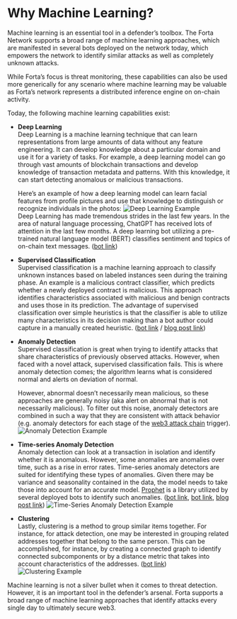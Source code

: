 # Why Machine Learning?

Machine learning is an essential tool in a defender’s toolbox. The Forta Network supports a broad range of machine learning approaches, which are manifested in several bots deployed on the network today, which empowers the network to identify similar attacks as well as completely unknown attacks.

While Forta’s focus is threat monitoring, these capabilities can also be used more generically for any scenario where machine learning may be valuable as Forta’s network represents a distributed inference engine on on-chain activity.

Today, the following machine learning capabilities exist:

- **Deep Learning**  
  Deep Learning is a machine learning technique that can learn representations from large amounts of data without any feature engineering. It can develop knowledge about a particular domain and use it for a variety of tasks. For example, a deep learning model can go through vast amounts of blockchain transactions and develop knowledge of transaction metadata and patterns. With this knowledge, it can start detecting anomalous or malicious transactions.  

	Here’s an example of how a deep learning model can learn facial features from profile pictures and use that knowledge to distinguish or recognize individuals in the photos:
  ![Deep Learning Example](deep-learning-graphic.png)  
  Deep Learning has made tremendous strides in the last few years. In the area of natural language processing, ChatGPT has received lots of attention in the last few months. A deep learning bot utilizing a pre-trained natural language model (BERT) classifies sentiment and topics of on-chain text messages. ([bot link](https://app.forta.network/bot/0xbdb84cba815103a9a72e66643fb4ff84f03f7c9a4faa1c6bb03d53c7115ddc4d))

- **Supervised Classification**  
  Supervised classification is a machine learning approach to classify unknown instances based on labeled instances seen during the training phase. An example is a malicious contract classifier, which predicts whether a newly deployed contract is malicious. This approach identifies characteristics associated with malicious and benign contracts and uses those in its prediction. The advantage of supervised classification over simple heuristics is that the classifier is able to utilize many characteristics in its decision making than a bot author could capture in a manually created heuristic. ([bot link](https://app.forta.network/bot/0x0b241032ca430d9c02eaa6a52d217bbff046f0d1b3f3d2aa928e42a97150ec91?_gl=1*17fbeb7*_ga*MjA1ODMyMzQ2OS4xNjQ5NDIyODU3*_ga_3ERDDVRGQQ*MTY3NTcwOTU4OC40MjQuMS4xNjc1NzA5OTM0LjAuMC4w) / [blog post link](https://forta.org/blog/how-fortas-predictive-ml-models-detect-attacks-before-exploitation/))

- **Anomaly Detection**  
  Supervised classification is great when trying to identify attacks that share characteristics of previously observed attacks. However, when faced with a novel attack, supervised classification fails. This is where anomaly detection comes; the algorithm learns what is considered normal and alerts on deviation of normal.  

	However, abnormal doesn’t necessarily mean malicious, so these approaches are generally noisy (aka alert on abnormal that is not necessarily malicious). To filter out this noise, anomaly detectors are combined in such a way that they are consistent with attack behavior (e.g. anomaly detectors for each stage of the [web3 attack chain](https://forta.org/blog/web3-kill-chain/) trigger).
  ![Anomaly Detection Example](anomaly-detection.png)  

- **Time-series Anomaly Detection**  
  Anomaly detection can look at a transaction in isolation and identify whether it is anomalous. However, some anomalies are anomalies over time, such as a rise in error rates. Time-series anomaly detectors are suited for identifying these types of anomalies. Given there may be variance and seasonality contained in the data, the model needs to take those into account for an accurate model. [Prophet](https://facebook.github.io/prophet/) is a library utilized by several deployed bots to identify such anomalies. ([bot link](https://app.forta.network/bot/0x30547600c8b10757a559fc94a124cc27e560c8fe3af66087d8a8fadb309513ed), [bot link](https://app.forta.network/bot/0x0f21668ebd017888e7ee7dd46e9119bdd2bc7f48dbabc375d96c9b415267534c), [blog post link](https://forta.org/blog/time-series-analysis-with-forta/))
  ![Time-Series Anomaly Detection Example](time-series-example.png)  

- **Clustering**  
  Lastly, clustering is a method to group similar items together. For instance, for attack detection, one may be interested in grouping related addresses together that belong to the same person. This can be accomplished, for instance, by creating a connected graph to identify connected subcomponents or by a distance metric that takes into account characteristics of the addresses. ([bot link](https://app.forta.network/bot/0xd3061db4662d5b3406b52b20f34234e462d2c275b99414d76dc644e2486be3e9?_gl=1*11qbofc*_ga*MjA1ODMyMzQ2OS4xNjQ5NDIyODU3*_ga_3ERDDVRGQQ*MTY3NTcwOTU4OC40MjQuMS4xNjc1NzEwNjQxLjAuMC4w))
  ![Clustering Example](clustering-example.png)  

Machine learning is not a silver bullet when it comes to threat detection. However, it is an important tool in the defender’s arsenal. Forta supports a broad range of machine learning approaches that identify attacks every single day to ultimately secure web3.